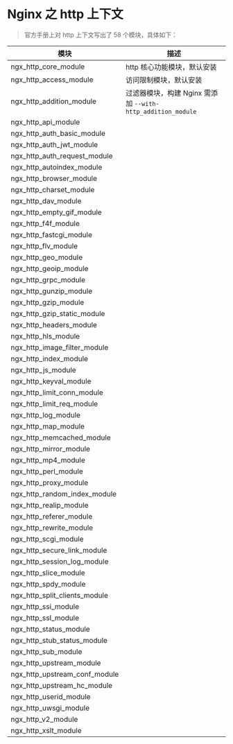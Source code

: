 # Nginx 之 http 上下文

> 官方手册上对 http 上下文写出了 58 个模块，具体如下：

| 模块                          | 描述                                                        |
| ----------------------------- | ----------------------------------------------------------- |
| ngx_http_core_module          | http 核心功能模块，默认安装                                 |
| ngx_http_access_module        | 访问限制模块，默认安装                                      |
| ngx_http_addition_module      | 过滤器模块，构建 Nginx 需添加 `--with-http_addition_module` |
| ngx_http_api_module           |
| ngx_http_auth_basic_module    |
| ngx_http_auth_jwt_module      |
| ngx_http_auth_request_module  |
| ngx_http_autoindex_module     |
| ngx_http_browser_module       |
| ngx_http_charset_module       |
| ngx_http_dav_module           |
| ngx_http_empty_gif_module     |
| ngx_http_f4f_module           |
| ngx_http_fastcgi_module       |
| ngx_http_flv_module           |
| ngx_http_geo_module           |
| ngx_http_geoip_module         |
| ngx_http_grpc_module          |
| ngx_http_gunzip_module        |
| ngx_http_gzip_module          |
| ngx_http_gzip_static_module   |
| ngx_http_headers_module       |
| ngx_http_hls_module           |
| ngx_http_image_filter_module  |
| ngx_http_index_module         |
| ngx_http_js_module            |
| ngx_http_keyval_module        |
| ngx_http_limit_conn_module    |
| ngx_http_limit_req_module     |
| ngx_http_log_module           |
| ngx_http_map_module           |
| ngx_http_memcached_module     |
| ngx_http_mirror_module        |
| ngx_http_mp4_module           |
| ngx_http_perl_module          |
| ngx_http_proxy_module         |
| ngx_http_random_index_module  |
| ngx_http_realip_module        |
| ngx_http_referer_module       |
| ngx_http_rewrite_module       |
| ngx_http_scgi_module          |
| ngx_http_secure_link_module   |
| ngx_http_session_log_module   |
| ngx_http_slice_module         |
| ngx_http_spdy_module          |
| ngx_http_split_clients_module |
| ngx_http_ssi_module           |
| ngx_http_ssl_module           |
| ngx_http_status_module        |
| ngx_http_stub_status_module   |
| ngx_http_sub_module           |
| ngx_http_upstream_module      |
| ngx_http_upstream_conf_module |
| ngx_http_upstream_hc_module   |
| ngx_http_userid_module        |
| ngx_http_uwsgi_module         |
| ngx_http_v2_module            |
| ngx_http_xslt_module          |
